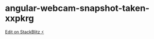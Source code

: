 # angular-webcam-snapshot-taken-xxpkrg

[Edit on StackBlitz ⚡️](https://stackblitz.com/edit/angular-webcam-snapshot-taken-xxpkrg)